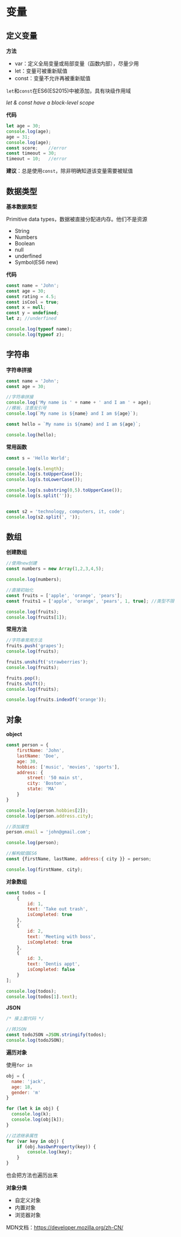 # 变量

## 定义变量

**方法**

- var：定义全局变量或局部变量（函数内部），尽量少用
- let：变量可被重新赋值
- const：变量不允许再被重新赋值

`let`和`const`在ES6(ES2015)中被添加，具有块级作用域

*let & const have a block-level scope*

**代码**

```js
let age = 30;
console.log(age);
age = 31;
console.log(age);
const score;    //error
const timeout = 30;
timeout = 10;   //error
```

**建议**：总是使用`const`，除非明确知道该变量需要被赋值

## 数据类型

**基本数据类型**

Primitive data types，数据被直接分配进内存。他们不是资源

- String
- Numbers
- Boolean
- null
- underfined
- Symbol(ES6 new)


**代码**

```js
const name = 'John';
const age = 30;
const rating = 4.5;
const isCool = true;
const x = null;
const y = undefined;
let z; //underfined

console.log(typeof name);
console.log(typeof z);
```

## 字符串

**字符串拼接**
```js
const name = 'John';
const age = 30;

//字符串拼接
console.log('My name is ' + name + ' and I am ' + age);
//模板，注意反引号
console.log(`My name is ${name} and I am ${age}`);

const hello = `My name is ${name} and I am ${age}`;

console.log(hello);
```

**常用函数**

```js
const s = 'Hello World';

console.log(s.length);
console.log(s.toUpperCase());
console.log(s.toLowerCase());

console.log(s.substring(0,5).toUpperCase());
console.log(s.split(''));


const s2 = 'technology, computers, it, code';
console.log(s2.split(', '));
```

## 数组

**创建数组**

```js
//使用new创建
const numbers = new Array(1,2,3,4,5);

console.log(numbers);

//直接初始化
const fruits = ['apple', 'orange', 'pears'];
const fruits1 = ['apple', 'orange', 'pears', 1, true]; //类型不限

console.log(fruits);
console.log(fruits[1]);
```

**常用方法**

```js
//字符串常用方法
fruits.push('grapes');
console.log(fruits);

fruits.unshift('strawberries');
console.log(fruits);

fruits.pop();
fruits.shift();
console.log(fruits);

console.log(fruits.indexOf('orange'));
```
## 对象

**object**

```js
const person = {
    firstName: 'John',
    lastName: 'Doe',
    age: 30,
    hobbies: ['music', 'movies', 'sports'],
    address: {
        street: '50 main st',
        city: 'Boston',
        state: 'MA'
    }
}

console.log(person.hobbies[2]);
console.log(person.address.city);

//添加属性
person.email = 'john@gmail.com';

console.log(person);

//解构赋值ES6
const {firstName, lastName, address:{ city }} = person;

console.log(firstName, city);
```

**对象数组**

```js
const todos = [
    {
        id: 1,
        text: 'Take out trash',
        isCompleted: true
    },
    {
        id: 2,
        text: 'Meeting with boss',
        isCompleted: true
    },
    {
        id: 3,
        text: 'Dentis appt',
        isCompleted: false
    }
];

console.log(todos);
console.log(todos[1].text);
```

**JSON**

```js
/* 接上面代码 */

//转JSON
const todoJSON =JSON.stringify(todos);
console.log(todoJSON);
```

**遍历对象**

使用`for in`

```js
obj = {
  name: 'jack',
  age: 18,
  gender: 'm'
}

for (let k in obj) {
  console.log(k);
  console.log(obj[k]);
}

//过滤继承属性
for (var key in obj) {
    if (obj.hasOwnProperty(key)) {
        console.log(key);
    }
}
```

也会把方法也遍历出来

**对象分类**

- 自定义对象
- 内置对象
- 浏览器对象

MDN文档：https://developer.mozilla.org/zh-CN/
